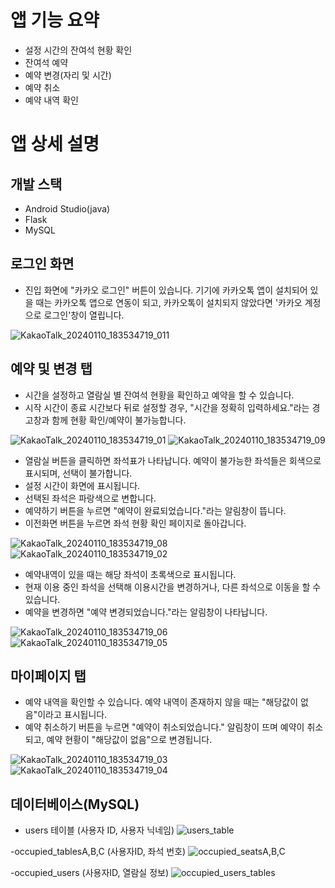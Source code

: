 앱 기능 요약
=
- 설정 시간의 잔여석 현황 확인
- 잔여석 예약 
- 예약 변경(자리 및 시간)
- 예약 취소
- 예약 내역 확인

앱 상세 설명
=
개발 스택
-
- Android Studio(java)
- Flask
- MySQL

로그인 화면
- 
- 진입 화면에 "카카오 로그인" 버튼이 있습니다. 기기에 카카오톡 앱이 설치되어 있을 때는 카카오톡 앱으로 연동이 되고, 카카오톡이 설치되지 않았다면 '카카오 계정으로 로그인'창이 열립니다.

![KakaoTalk_20240110_183534719_011](https://github.com/franktome/madcamp_week2/assets/102137004/6cd840a2-fd16-439f-a96d-b56dd7ab07f7)



예약 및 변경 탭
- 
- 시간을 설정하고 열람실 별 잔여석 현황을 확인하고 예약을 할 수 있습니다.
- 시작 시간이 종료 시간보다 뒤로 설정할 경우, "시간을 정확히 입력하세요."라는 경고창과 함께 현황 확인/예약이 불가능합니다.

![KakaoTalk_20240110_183534719_01](https://github.com/franktome/madcamp_week2/assets/102137004/10458acd-8c3d-494e-be84-7b3baf8f68a0) ![KakaoTalk_20240110_183534719_09](https://github.com/franktome/madcamp_week2/assets/102137004/989fe50c-76c2-4090-9dd7-194cba7b2c4c)


- 열람실 버튼을 클릭하면 좌석표가 나타납니다. 예약이 불가능한 좌석들은 회색으로 표시되며, 선택이 불가합니다.
- 설정 시간이 화면에 표시됩니다.
- 선택된 좌석은 파랑색으로 변합니다.
- 예약하기 버튼을 누르면 "예약이 완료되었습니다."라는 알림창이 뜹니다.
- 이전화면 버튼을 누르면 좌석 현황 확인 페이지로 돌아갑니다.

![KakaoTalk_20240110_183534719_08](https://github.com/franktome/madcamp_week2/assets/102137004/4aaef8cb-104b-4313-b9a3-20d0ca8eadc1) ![KakaoTalk_20240110_183534719_02](https://github.com/franktome/madcamp_week2/assets/102137004/5e897624-1c9a-4163-8057-14a3404482fb)

- 예약내역이 있을 때는 해당 좌석이 초록색으로 표시됩니다.
- 현재 이용 중인 좌석을 선택해 이용시간을 변경하거나, 다른 좌석으로 이동을 할 수 있습니다.
- 예약을 변경하면 "예약 변경되었습니다."라는 알림창이 나타납니다.

![KakaoTalk_20240110_183534719_06](https://github.com/franktome/madcamp_week2/assets/102137004/79d9243a-3c43-400a-b2c2-6308c83a39bd) ![KakaoTalk_20240110_183534719_05](https://github.com/franktome/madcamp_week2/assets/102137004/1c621d69-e007-406d-a74b-5e8dc4bdee3c)



마이페이지 탭
-
- 예약 내역을 확인할 수 있습니다. 예약 내역이 존재하지 않을 때는 "해당값이 없음"이라고 표시됩니다.
- 예약 취소하기 버튼을 누르면 "예약이 취소되었습니다." 알림창이 뜨며 예약이 취소되고, 예약 현황이 "해당값이 없음"으로 변경됩니다. 

![KakaoTalk_20240110_183534719_03](https://github.com/franktome/madcamp_week2/assets/102137004/7b056946-6a3d-4e25-89f4-50099ad7c334) ![KakaoTalk_20240110_183534719_04](https://github.com/franktome/madcamp_week2/assets/102137004/76687d33-7f96-4c0e-ac49-fcb7c7a63457)


## 데이터베이스(MySQL)
- users 테이블 (사용자 ID, 사용자 닉네임)
![users_table](https://github.com/franktome/madcamp_week2/assets/154505487/7ab191c0-6ca5-4035-ad42-96adcb8d0fde)

-occupied_tablesA,B,C (사용자ID, 좌석 번호)
![occupied_seatsA,B,C](https://github.com/franktome/madcamp_week2/assets/154505487/40d25aed-95e0-4253-a6b8-689fb446dd23)

-occupied_users (사용자ID, 열람실 정보)
![occupied_users_tables](https://github.com/franktome/madcamp_week2/assets/154505487/f790c761-79fb-4e89-98c4-5b68f59dd172)




  

